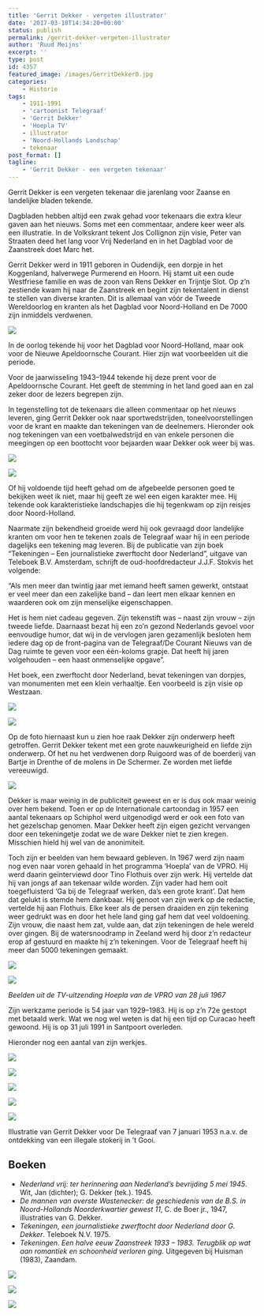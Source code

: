 ```yaml
---
title: 'Gerrit Dekker - vergeten illustrator'
date: '2017-03-18T14:34:20+00:00'
status: publish
permalink: /gerrit-dekker-vergeten-illustrator
author: 'Ruud Meijns'
excerpt: ''
type: post
id: 4357
featured_image: /images/GerritDekker0.jpg
categories:
    - Historie
tags:
    - 1911-1991
    - 'cartoonist Telegraaf'
    - 'Gerrit Dekker'
    - 'Hoepla TV'
    - illustrator
    - 'Noord-Hollands Landschap'
    - tekenaar
post_format: []
tagline:
    - 'Gerrit Dekker - een vergeten tekenaar'
---
```

Gerrit Dekker is een vergeten tekenaar die jarenlang voor Zaanse en landelijke bladen tekende.

Dagbladen hebben altijd een zwak gehad voor tekenaars die extra kleur gaven aan het nieuws. Soms met een commentaar, andere keer weer als een illustratie. In de Volkskrant tekent Jos Collignon zijn visie, Peter van Straaten deed het lang voor Vrij Nederland en in het Dagblad voor de Zaanstreek doet Marc het.

Gerrit Dekker werd in 1911 geboren in Oudendijk, een dorpje in het Koggenland, halverwege Purmerend en Hoorn. Hij stamt uit een oude Westfriese familie en was de zoon van Rens Dekker en Trijntje Slot. Op z’n zestiende kwam hij naar de Zaanstreek en begint zijn tekentalent in dienst te stellen van diverse kranten. Dit is allemaal van vóór de Tweede Wereldoorlog en kranten als het Dagblad voor Noord-Holland en De 7000 zijn inmiddels verdwenen.

![](/images/1943-31-12-Apeldoorn.jpg)

In de oorlog tekende hij voor het Dagblad voor Noord-Holland, maar ook voor de Nieuwe Apeldoornsche Courant. Hier zijn wat voorbeelden uit die periode.

Voor de jaarwisseling 1943–1944 tekende hij deze prent voor de Apeldoornsche Courant. Het geeft de stemming in het land goed aan en zal zeker door de lezers begrepen zijn.

In tegenstelling tot de tekenaars die alleen commentaar op het nieuws leveren, ging Gerrit Dekker ook naar sportwedstrijden, toneelvoorstellingen voor de krant en maakte dan tekeningen van de deelnemers. Hieronder ook nog tekeningen van een voetbalwedstrijd en van enkele personen die meegingen op een boottocht voor bejaarden waar Dekker ook weer bij was.

![](/images/1946-bejaard.jpg) 

![](/images/1945-11.jpg)

Of hij voldoende tijd heeft gehad om de afgebeelde personen goed te bekijken weet ik niet, maar hij geeft ze wel een eigen karakter mee. Hij tekende ook karakteristieke landschapjes die hij tegenkwam op zijn reisjes door Noord-Holland.

Naarmate zijn bekendheid groeide werd hij ook gevraagd door landelijke kranten om voor hen te tekenen zoals de Telegraaf waar hij in een periode dagelijks een tekening mag leveren. Bij de publicatie van zijn boek “Tekeningen – Een journalistieke zwerftocht door Nederland”, uitgave van Teleboek B.V. Amsterdam, schrijft de oud-hoofdredacteur J.J.F. Stokvis het volgende:

“Als men meer dan twintig jaar met iemand heeft samen gewerkt, ontstaat er veel meer dan een zakelijke band – dan leert men elkaar kennen en waarderen ook om zijn menselijke eigenschappen.

Het is hem niet cadeau gegeven. Zijn tekenstift was – naast zijn vrouw – zijn tweede liefde. Daarnaast bezat hij een zo’n gezond Nederlands gevoel voor eenvoudige humor, dat wij in de vervlogen jaren gezamenlijk besloten hem iedere dag op de front-pagina van de Telegraaf/De Courant Nieuws van de Dag ruimte te geven voor een één-koloms grapje. Dat heeft hij jaren volgehouden – een haast onmenselijke opgave”.

Het boek, een zwerftocht door Nederland, bevat tekeningen van dorpjes, van monumenten met een klein verhaaltje. Een voorbeeld is zijn visie op Westzaan.

![](/images/zaandorpr_0001.jpg)

![](/images/Kerkbuurt-1977.jpg)

Op de foto hiernaast kun u zien hoe raak Dekker zijn onderwerp heeft getroffen. Gerrit Dekker tekent met een grote nauwkeurigheid en liefde zijn onderwerp. Of het nu het verdwenen dorp Ruigoord was of de boerderij van Bartje in Drenthe of de molens in De Schermer. Ze worden met liefde vereeuwigd.
   
![](/images/1957-12-07-Telegraaf.jpg)

Dekker is maar weinig in de publiciteit geweest en er is dus ook maar weinig over hem bekend. Toen er op de Internationale cartoondag in 1957 een aantal tekenaars op Schiphol werd uitgenodigd werd er ook een foto van het gezelschap genomen. Maar Dekker heeft zijn eigen gezicht vervangen door een tekeningetje zodat we de ware Dekker niet te zien kregen. Misschien hield hij wel van de anonimiteit.

Toch zijn er beelden van hem bewaard gebleven. In 1967 werd zijn naam nog even naar voren gehaald in het programma ‘Hoepla’ van de VPRO. Hij werd daarin geïnterviewd door Tino Flothuis over zijn werk. Hij vertelde dat hij van jongs af aan tekenaar wilde worden. Zijn vader had hem ooit toegefluisterd ‘Ga bij de Telegraaf werken, da’s een grote krant’. Dat hem dat gelukt is stemde hem dankbaar. Hij genoot van zijn werk op de redactie, vertelde hij aan Flothuis. Elke keer als de persen draaiden en zijn tekening weer gedrukt was en door het hele land ging gaf hem dat veel voldoening. Zijn vrouw, die naast hem zat, vulde aan, dat zijn tekeningen de hele wereld over gingen. Bij de watersnoodramp in Zeeland werd hij door z’n redacteur erop af gestuurd en maakte hij z’n tekeningen. Voor de Telegraaf heeft hij meer dan 5000 tekeningen gemaakt.

![](/images/Hoepla-2-Tino-Flothuis.jpg)

![](/images/Hoepla-5-Tino-Flothuis.jpg)

*Beelden uit de TV-uitzending Hoepla van de VPRO van 28 juli 1967*

Zijn werkzame periode is 54 jaar van 1929–1983. Hij is op z’n 72e gestopt met betaald werk. Wat we nog wel weten is dat hij een tijd op Curacao heeft gewoond. Hij is op 31 juli 1991 in Santpoort overleden.

Hieronder nog een aantal van zijn werkjes.

![](/images/1946-dam.jpg)

![](/images/1946-korfbal2.jpg)

![](/images/1958-23-07-2-De-Telegraaf.jpg)

![](/images/1946-KFC2.jpg)

![](/images/De-Telegraaf-07-01-1953-illustratie-Gerit-Dekker.jpg)

Illustratie van Gerrit Dekker voor De Telegraaf van 7 januari 1953 n.a.v. de ontdekking van een illegale stokerij in ’t Gooi.

## Boeken

- *Nederland vrij: ter herinnering aan Nederland’s bevrijding 5 mei 1945*. Wit, Jan (dichter); G. Dekker (tek.). 1945.
- *De mannen van overste Wastenecker: de geschiedenis van de B.S. in Noord-Hollands Noorderkwartier gewest 11*, C. de Boer jr., 1947, illustraties van G. Dekker.
- *Tekeningen, een journalistieke zwerftocht door Nederland door G. Dekker*. Teleboek N.V. 1975.
- *Tekeningen. Een halve eeuw Zaanstreek 1933 – 1983. Terugblik op wat aan romantiek en schoonheid verloren ging*. Uitgegeven bij Huisman (1983), Zaandam.

![](/images/27866.jpg)

![](/images/Zaanstreek.jpg)

![](/images/00225.jpg)